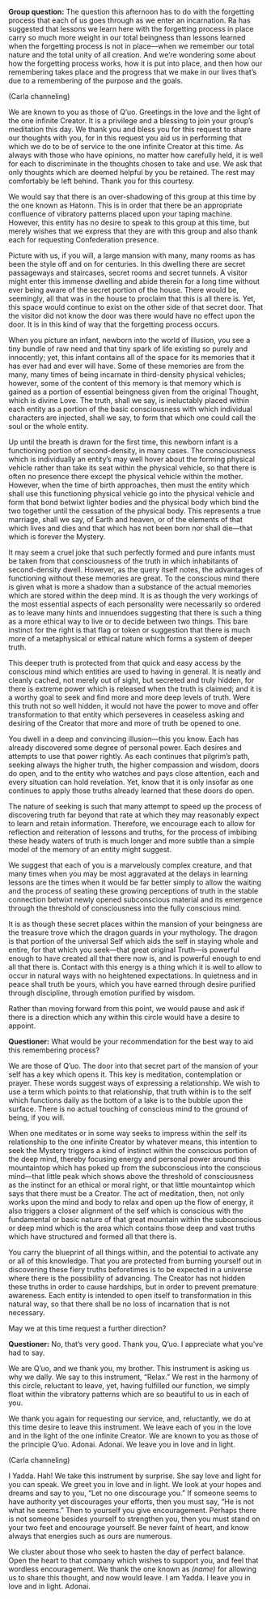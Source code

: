 <p class="group-question"><strong>Group question:</strong> The question this afternoon has to do with the forgetting process that each of us goes through as we enter an incarnation. Ra has suggested that lessons we learn here with the forgetting process in place carry so much more weight in our total beingness than lessons learned when the forgetting process is not in place—when we remember our total nature and the total unity of all creation. And we’re wondering some about how the forgetting process works, how it is put into place, and then how our remembering takes place and the progress that we make in our lives that’s due to a remembering of the purpose and the goals.</p>
<p class="channel-type">(Carla channeling)</p>
<p>We are known to you as those of Q’uo. Greetings in the love and the light of the one infinite Creator. It is a privilege and a blessing to join your group’s meditation this day. We thank you and bless you for this request to share our thoughts with you, for in this request you aid us in performing that which we do to be of service to the one infinite Creator at this time. As always with those who have opinions, no matter how carefully held, it is well for each to discriminate in the thoughts chosen to take and use. We ask that only thoughts which are deemed helpful by you be retained. The rest may comfortably be left behind. Thank you for this courtesy.</p>
<p>We would say that there is an over-shadowing of this group at this time by the one known as Hatonn. This is in order that there be an appropriate confluence of vibratory patterns placed upon your taping machine. However, this entity has no desire to speak to this group at this time, but merely wishes that we express that they are with this group and also thank each for requesting Confederation presence.</p>
<p>Picture with us, if you will, a large mansion with many, many rooms as has been the style off and on for centuries. In this dwelling there are secret passageways and staircases, secret rooms and secret tunnels. A visitor might enter this immense dwelling and abide therein for a long time without ever being aware of the secret portion of the house. There would be, seemingly, all that was in the house to proclaim that this is all there is. Yet, this space would continue to exist on the other side of that secret door. That the visitor did not know the door was there would have no effect upon the door. It is in this kind of way that the forgetting process occurs.</p>
<p>When you picture an infant, newborn into the world of illusion, you see a tiny bundle of raw need and that tiny spark of life existing so purely and innocently; yet, this infant contains all of the space for its memories that it has ever had and ever will have. Some of these memories are from the many, many times of being incarnate in third-density physical vehicles; however, some of the content of this memory is that memory which is gained as a portion of essential beingness given from the original Thought, which is divine Love. The truth, shall we say, is ineluctably placed within each entity as a portion of the basic consciousness with which individual characters are injected, shall we say, to form that which one could call the soul or the whole entity.</p>
<p>Up until the breath is drawn for the first time, this newborn infant is a functioning portion of second-density, in many cases. The consciousness which is individually an entity’s may well hover about the forming physical vehicle rather than take its seat within the physical vehicle, so that there is often no presence there except the physical vehicle within the mother. However, when the time of birth approaches, then must the entity which shall use this functioning physical vehicle go into the physical vehicle and form that bond betwixt lighter bodies and the physical body which bind the two together until the cessation of the physical body. This represents a true marriage, shall we say, of Earth and heaven, or of the elements of that which lives and dies and that which has not been born nor shall die—that which is forever the Mystery.</p>
<p>It may seem a cruel joke that such perfectly formed and pure infants must be taken from that consciousness of the truth in which inhabitants of second-density dwell. However, as the query itself notes, the advantages of functioning without these memories are great. To the conscious mind there is given what is more a shadow than a substance of the actual memories which are stored within the deep mind. It is as though the very workings of the most essential aspects of each personality were necessarily so ordered as to leave many hints and innuendoes suggesting that there is such a thing as a more ethical way to live or to decide between two things. This bare instinct for the right is that flag or token or suggestion that there is much more of a metaphysical or ethical nature which forms a system of deeper truth.</p>
<p>This deeper truth is protected from that quick and easy access by the conscious mind which entities are used to having in general. It is neatly and cleanly cached, not merely out of sight, but secreted and truly hidden, for there is extreme power which is released when the truth is claimed; and it is a worthy goal to seek and find more and more deep levels of truth. Were this truth not so well hidden, it would not have the power to move and offer transformation to that entity which perseveres in ceaseless asking and desiring of the Creator that more and more of truth be opened to one.</p>
<p>You dwell in a deep and convincing illusion—this you know. Each has already discovered some degree of personal power. Each desires and attempts to use that power rightly. As each continues that pilgrim’s path, seeking always the higher truth, the higher compassion and wisdom, doors do open, and to the entity who watches and pays close attention, each and every situation can hold revelation. Yet, know that it is only insofar as one continues to apply those truths already learned that these doors do open.</p>
<p>The nature of seeking is such that many attempt to speed up the process of discovering truth far beyond that rate at which they may reasonably expect to learn and retain information. Therefore, we encourage each to allow for reflection and reiteration of lessons and truths, for the process of imbibing these heady waters of truth is much longer and more subtle than a simple model of the memory of an entity might suggest.</p>
<p>We suggest that each of you is a marvelously complex creature, and that many times when you may be most aggravated at the delays in learning lessons are the times when it would be far better simply to allow the waiting and the process of seating these growing perceptions of truth in the stable connection betwixt newly opened subconscious material and its emergence through the threshold of consciousness into the fully conscious mind.</p>
<p>It is as though these secret places within the mansion of your beingness are the treasure trove which the dragon guards in your mythology. The dragon is that portion of the universal Self which aids the self in staying whole and entire, for that which you seek—that great original Truth—is powerful enough to have created all that there now is, and is powerful enough to end all that there is. Contact with this energy is a thing which it is well to allow to occur in natural ways with no heightened expectations. In quietness and in peace shall truth be yours, which you have earned through desire purified through discipline, through emotion purified by wisdom.</p>
<p>Rather than moving forward from this point, we would pause and ask if there is a direction which any within this circle would have a desire to appoint.</p>
<p><strong>Questioner:</strong> What would be your recommendation for the best way to aid this remembering process?</p>
<p>We are those of Q’uo. The door into that secret part of the mansion of your self has a key which opens it. This key is meditation, contemplation or prayer. These words suggest ways of expressing a relationship. We wish to use a term which points to that relationship, that truth within is to the self which functions daily as the bottom of a lake is to the bubble upon the surface. There is no actual touching of conscious mind to the ground of being, if you will.</p>
<p>When one meditates or in some way seeks to impress within the self its relationship to the one infinite Creator by whatever means, this intention to seek the Mystery triggers a kind of instinct within the conscious portion of the deep mind, thereby focusing energy and personal power around this mountaintop which has poked up from the subconscious into the conscious mind—that little peak which shows above the threshold of consciousness as the instinct for an ethical or moral right, or that little mountaintop which says that there must be a Creator. The act of meditation, then, not only works upon the mind and body to relax and open up the flow of energy, it also triggers a closer alignment of the self which is conscious with the fundamental or basic nature of that great mountain within the subconscious or deep mind which is the area which contains those deep and vast truths which have structured and formed all that there is.</p>
<p>You carry the blueprint of all things within, and the potential to activate any or all of this knowledge. That you are protected from burning yourself out in discovering these fiery truths beforetimes is to be expected in a universe where there is the possibility of advancing. The Creator has not hidden these truths in order to cause hardships, but in order to prevent premature awareness. Each entity is intended to open itself to transformation in this natural way, so that there shall be no loss of incarnation that is not necessary.</p>
<p>May we at this time request a further direction?</p>
<p><strong>Questioner:</strong> No, that’s very good. Thank you, Q’uo. I appreciate what you’ve had to say.</p>
<p>We are Q’uo, and we thank you, my brother. This instrument is asking us why we dally. We say to this instrument, “Relax.” We rest in the harmony of this circle, reluctant to leave, yet, having fulfilled our function, we simply float within the vibratory patterns which are so beautiful to us in each of you.</p>
<p>We thank you again for requesting our service, and, reluctantly, we do at this time desire to leave this instrument. We leave each of you in the love and in the light of the one infinite Creator. We are known to you as those of the principle Q’uo. Adonai. Adonai. We leave you in love and in light.</p>
<p class="channel-type">(Carla channeling)</p>
<p>I Yadda. Hah! We take this instrument by surprise. She say love and light for you can speak. We greet you in love and in light. We look at your hopes and dreams and say to you, “Let no one discourage you.” If someone seems to have authority yet discourages your efforts, then you must say, “He is not what he seems.” Then to yourself you give encouragement. Perhaps there is not someone besides yourself to strengthen you, then you must stand on your two feet and encourage yourself. Be never faint of heart, and know always that energies such as ours are numerous.</p>
<p>We cluster about those who seek to hasten the day of perfect balance. Open the heart to that company which wishes to support you, and feel that wordless encouragement. We thank the one known as <em>(name)</em> for allowing us to share this thought, and now would leave. I am Yadda. I leave you in love and in light. Adonai.</p>